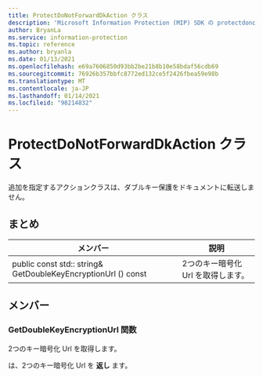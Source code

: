 ```yaml
---
title: ProtectDoNotForwardDkAction クラス
description: 'Microsoft Information Protection (MIP) SDK の protectdonotforwarddkaction:: undefined クラスを文書にします。'
author: BryanLa
ms.service: information-protection
ms.topic: reference
ms.author: bryanla
ms.date: 01/13/2021
ms.openlocfilehash: e69a7606850d93bb2be21b8b10e58bdaf56cdb69
ms.sourcegitcommit: 76926b357bbfc8772ed132ce5f2426fbea59e98b
ms.translationtype: MT
ms.contentlocale: ja-JP
ms.lasthandoff: 01/14/2021
ms.locfileid: "98214832"
---
```

# <a name="class-protectdonotforwarddkaction"></a>ProtectDoNotForwardDkAction クラス 
追加を指定するアクションクラスは、ダブルキー保護をドキュメントに転送しません。
  
## <a name="summary"></a>まとめ
 メンバー                        | 説明                                
--------------------------------|---------------------------------------------
public const std:: string& GetDoubleKeyEncryptionUrl () const  |  2つのキー暗号化 Url を取得します。
  
## <a name="members"></a>メンバー
  
### <a name="getdoublekeyencryptionurl-function"></a>GetDoubleKeyEncryptionUrl 関数
2つのキー暗号化 Url を取得します。

  
は、2つのキー暗号化 Url を **返し** ます。